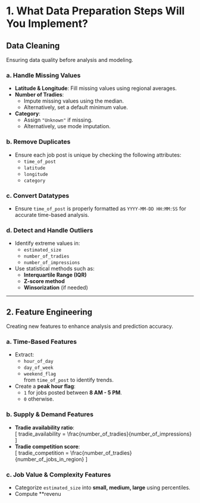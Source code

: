 # 1. What Data Preparation Steps Will You Implement?

## Data Cleaning

Ensuring data quality before analysis and modeling.

### a. Handle Missing Values
- **Latitude & Longitude**: Fill missing values using regional averages.
- **Number of Tradies**:  
  - Impute missing values using the median.  
  - Alternatively, set a default minimum value.  
- **Category**:  
  - Assign `"Unknown"` if missing.  
  - Alternatively, use mode imputation.

### b. Remove Duplicates
- Ensure each job post is unique by checking the following attributes:
  - `time_of_post`
  - `latitude`
  - `longitude`
  - `category`

### c. Convert Datatypes
- Ensure `time_of_post` is properly formatted as `YYYY-MM-DD HH:MM:SS` for accurate time-based analysis.

### d. Detect and Handle Outliers
- Identify extreme values in:
  - `estimated_size`
  - `number_of_tradies`
  - `number_of_impressions`
- Use statistical methods such as:
  - **Interquartile Range (IQR)**
  - **Z-score method**
  - **Winsorization** (if needed)

---

## 2. Feature Engineering

Creating new features to enhance analysis and prediction accuracy.

### a. Time-Based Features
- Extract:
  - `hour_of_day`
  - `day_of_week`
  - `weekend_flag`  
  from `time_of_post` to identify trends.
- Create a **peak hour flag**:  
  - `1` for jobs posted between **8 AM - 5 PM**.  
  - `0` otherwise.

### b. Supply & Demand Features
- **Tradie availability ratio**:  
  \[
  tradie\_availability = \frac{number\_of\_tradies}{number\_of\_impressions}
  \]
- **Tradie competition score**:  
  \[
  tradie\_competition = \frac{number\_of\_tradies}{number\_of\_jobs\_in\_region}
  \]

### c. Job Value & Complexity Features
- Categorize `estimated_size` into **small, medium, large** using percentiles.
- Compute **revenu
